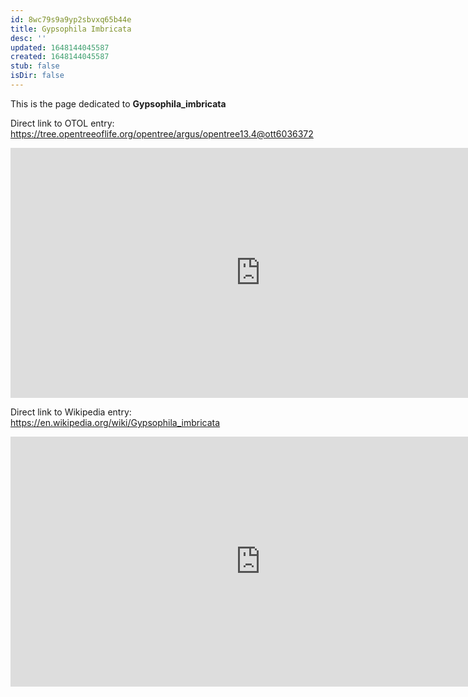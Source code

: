 ```yaml
---
id: 8wc79s9a9yp2sbvxq65b44e
title: Gypsophila Imbricata
desc: ''
updated: 1648144045587
created: 1648144045587
stub: false
isDir: false
---
```

This is the page dedicated to **Gypsophila_imbricata**


Direct link to OTOL entry: https://tree.opentreeoflife.org/opentree/argus/opentree13.4@ott6036372



<html>
    <body>
    <iframe src="https://tree.opentreeoflife.org/opentree/argus/opentree13.4@ott6036372"
    width="800" height="400" frameborder="0" allowfullscreen> </iframe>
    </body>
</html>
    


Direct link to Wikipedia entry: https://en.wikipedia.org/wiki/Gypsophila_imbricata



<html>
    <body>
    <iframe src="https://en.wikipedia.org/wiki/Gypsophila_imbricata"
    width="800" height="400" frameborder="0" allowfullscreen> </iframe>
    </body>
</html>
    
